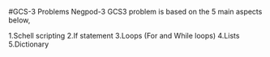 #GCS-3 Problems
Negpod-3 GCS3 problem is based on the 5 main aspects below,

1.Schell scripting
2.If statement
3.Loops (For and While loops)
4.Lists
5.Dictionary

